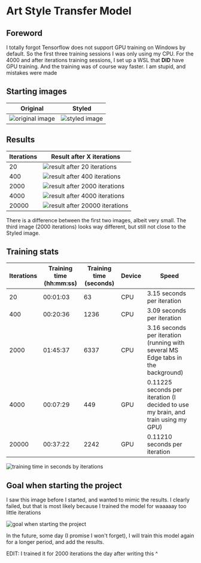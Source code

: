 # Art Style Transfer Model

## Foreword

I totally forgot Tensorflow does not support GPU training on Windows by default. So the first three training sessions I was only using my CPU. For the 4000 and after iterations training sessions, I set up a WSL that **DID** have GPU training. And the training was of course way faster. I am stupid, and mistakes were made

## Starting images

| Original                                      | Styled                                   |
| --------------------------------------------- | ---------------------------------------- |
| ![original image](./images/rect/original.png) | ![styled image](./images/rect/style.png) |

## Results

| Iterations | Result after X iterations                                                             |
| ---------- | ------------------------------------------------------------------------------------- |
| 20         | ![result after 20 iterations](./images/export/stylized_image-20_iterations.png)       |
| 400        | ![result after 400 iterations](./images/export/stylized_image-400_iterations.png)     |
| 2000       | ![result after 2000 iterations](./images/export/stylized_image-2000_iterations.png)   |
| 4000       | ![result after 4000 iterations](./images/export/stylized_image-4000_iterations.png)   |
| 20000      | ![result after 20000 iterations](./images/export/stylized_image-20000_iterations.png) |

There is a difference between the first two images, albeit very small. The third image (2000 iterations) looks way different, but still not close to the Styled image.

## Training stats

| Iterations | Training time (hh:mm:ss) | Training time (seconds) | Device | Speed                                                                             |
| ---------- | ------------------------ | ----------------------- | ------ | --------------------------------------------------------------------------------- |
| 20         | 00:01:03                 | 63                      | CPU    | 3.15 seconds per iteration                                                        |
| 400        | 00:20:36                 | 1236                    | CPU    | 3.09 seconds per iteration                                                        |
| 2000       | 01:45:37                 | 6337                    | CPU    | 3.16 seconds per iteration (running with several MS Edge tabs in the background)  |
| 4000       | 00:07:29                 | 449                     | GPU    | 0.11225 seconds per iteration (I decided to use my brain, and train using my GPU) |
| 20000      | 00:37:22                 | 2242                    | GPU    | 0.11210 seconds per iteration                                                     |

![training time in seconds by iterations](./images/stats/training%20time%20in%20seconds%20by%20iterations.png)

## Goal when starting the project

I saw this image before I started, and wanted to mimic the results. I clearly failed, but that is most likely because I trained the model for waaaaay too little iterations

![goal when starting the project](./images/1531630356496.png)

In the future, some day (I promise I won't forget), I will train this model again for a longer period, and add the results.

EDIT: I trained it for 2000 iterations the day after writing this ^
